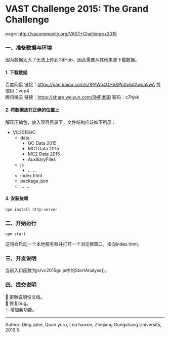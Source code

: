 # VAST Challenge 2015: The Grand Challenge
page: http://vacommunity.org/VAST+Challenge+2015    
### 一、准备数据与环境
因为数据太大了无法上传到GitHub，因此需要从其他来源下载数据。  
#### 1. 下载数据
百度网盘 链接：https://pan.baidu.com/s/1PAWo4OHbXPp0v6d2woa5wA  提取码：vop4   
腾讯微云 链接：https://share.weiyun.com/5MFdlSB 密码：c7hjek
#### 2. 将数据放在正确的位置上
解压压缩包，放入项目目录下，文件结构应该如下所示：
- VC2015GC
    - data
        - GC Data 2015
        - MC1 Data 2015
        - MC2 Data 2015
        - AuxiliaryFiles
    - js
        - ... ...
    - index.html
    - package.json
    - ... ...
#### 3. 安装依赖
```
npm install http-server
```

### 二、开始运行
```
npm start
```
这将会启动一个本地服务器并打开一个浏览器窗口，指向index.html。

### 三、开发说明
当前入口函数为js/vc2015gc.js中的StartAnalyse()。

### 四、提交说明
📝 更新说明性文档。  
🐛 修复bug。  
✨ 增加新功能。

---
Author: Ding jiahe, Quan yuru, Lou hanxin, Zhejiang Gongshang University, 2019.5